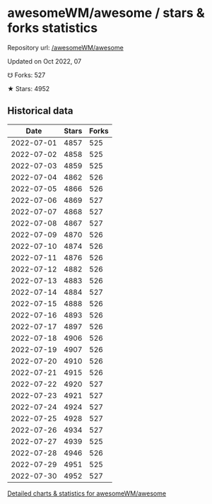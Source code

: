 # awesomeWM/awesome / stars & forks statistics

Repository url: [/awesomeWM/awesome](https://github.com/awesomeWM/awesome)

Updated on Oct 2022, 07

☋ Forks: 527

★ Stars: 4952

## Historical data
| Date | Stars | Forks |
|------|-------|-------|
| 2022-07-01 | 4857 | 525 | 
| 2022-07-02 | 4858 | 525 | 
| 2022-07-03 | 4859 | 525 | 
| 2022-07-04 | 4862 | 526 | 
| 2022-07-05 | 4866 | 526 | 
| 2022-07-06 | 4869 | 527 | 
| 2022-07-07 | 4868 | 527 | 
| 2022-07-08 | 4867 | 527 | 
| 2022-07-09 | 4870 | 526 | 
| 2022-07-10 | 4874 | 526 | 
| 2022-07-11 | 4876 | 526 | 
| 2022-07-12 | 4882 | 526 | 
| 2022-07-13 | 4883 | 526 | 
| 2022-07-14 | 4884 | 527 | 
| 2022-07-15 | 4888 | 526 | 
| 2022-07-16 | 4893 | 526 | 
| 2022-07-17 | 4897 | 526 | 
| 2022-07-18 | 4906 | 526 | 
| 2022-07-19 | 4907 | 526 | 
| 2022-07-20 | 4910 | 526 | 
| 2022-07-21 | 4915 | 526 | 
| 2022-07-22 | 4920 | 527 | 
| 2022-07-23 | 4921 | 527 | 
| 2022-07-24 | 4924 | 527 | 
| 2022-07-25 | 4928 | 527 | 
| 2022-07-26 | 4934 | 527 | 
| 2022-07-27 | 4939 | 525 | 
| 2022-07-28 | 4946 | 526 | 
| 2022-07-29 | 4951 | 525 | 
| 2022-07-30 | 4952 | 527 | 


[Detailed charts & statistics for awesomeWM/awesome](https://reviewgithub.com/rep/awesomeWM/awesome)

